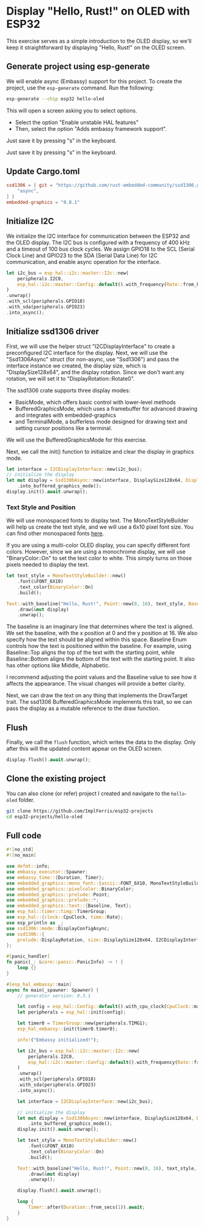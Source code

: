 # Display "Hello, Rust!" on OLED with ESP32

This exercise serves as a simple introduction to the OLED display, so we'll keep it straightforward by displaying "Hello, Rust!" on the OLED screen.  


## Generate project using esp-generate
We will enable async (Embassy) support for this project.  To create the project, use the `esp-generate` command. Run the following:

```sh
esp-generate --chip esp32 hello-oled
```

This will open a screen asking you to select options. 

- Select the option "Enable unstable HAL features"
- Then, select the option "Adds embassy framework support".

Just save it by pressing "s" in the keyboard.

Just save it by pressing "s" in the keyboard.


## Update Cargo.toml

```toml
ssd1306 = { git = "https://github.com/rust-embedded-community/ssd1306.git", rev = "f3a2f7aca421fbf3ddda45ecef0dfd1f0f12330e", features = [
    "async",
] }
embedded-graphics = "0.8.1"
```

## Initialize I2C
We initialize the I2C interface for communication between the ESP32 and the OLED display. The I2C bus is configured with a frequency of 400 kHz and a timeout of 100 bus clock cycles. We assign GPIO18 to the SCL (Serial Clock Line) and GPIO23 to the SDA (Serial Data Line) for I2C communication, and enable async operation for the interface.

```rust
let i2c_bus = esp_hal::i2c::master::I2c::new(
    peripherals.I2C0,
    esp_hal::i2c::master::Config::default().with_frequency(Rate::from_khz(400)),
)
.unwrap()
.with_scl(peripherals.GPIO18)
.with_sda(peripherals.GPIO23)
.into_async();

```

## Initialize ssd1306 driver

First, we will use the helper struct "I2CDisplayInterface" to create a preconfigured I2C interface for the display. Next, we will use the "Ssd1306Async" struct (for non-async, use "Ssd1306") and pass the interface instance we created, the display size, which is "DisplaySize128x64", and the display rotation. Since we don't want any rotation, we will set it to "DisplayRotation::Rotate0".

The ssd1306 crate supports three display modes: 
- BasicMode, which offers basic control with lower-level methods
- BufferedGraphicsMode, which uses a framebuffer for advanced drawing and integrates with embedded-graphics
- and TerminalMode, a bufferless mode designed for drawing text and setting cursor positions like a terminal.

We will use the BufferedGraphicsMode for this exercise. 

Next, we call the init() function to initialize and clear the display in graphics mode.

```rust
let interface = I2CDisplayInterface::new(i2c_bus);
// initialize the display
let mut display = Ssd1306Async::new(interface, DisplaySize128x64, DisplayRotation::Rotate0)
    .into_buffered_graphics_mode();
display.init().await.unwrap();
```

### Text Style and Position
We will use monospaced fonts to display text. The MonoTextStyleBuilder will help us create the text style, and we will use a 6x10 pixel font size. You can find other monospaced fonts [here](https://docs.rs/embedded-graphics/latest/embedded_graphics/mono_font/ascii/index.html).

If you are using a multi-color OLED display, you can specify different font colors. However, since we are using a monochrome display, we will use "BinaryColor::On" to set the text color to white. This simply turns on those pixels needed to display the text.

```rust
let text_style = MonoTextStyleBuilder::new()
    .font(&FONT_6X10)
    .text_color(BinaryColor::On)
    .build();

Text::with_baseline("Hello, Rust!", Point::new(0, 16), text_style, Baseline::Top)
    .draw(&mut display)
    .unwrap();
```

The baseline is an imaginary line that determines where the text is aligned. We set the baseline, with the x position at 0 and the y position at 16. We also specify how the text should be aligned within this space. Baseline Enum controls how the text is positioned within the baseline. For example, using Baseline::Top aligns the top of the text with the starting point, while Baseline::Bottom aligns the bottom of the text with the starting point. It also has other options like Middle, Alphabetic.

I recommend adjusting the point values and the Baseline value to see how it affects the appearance. The visual changes will provide a better clarity.

Next, we can draw the text on any thing that implements the DrawTarget trait. The ssd1306 BufferedGraphicsMode implements this trait, so we can pass the display as a mutable reference to the draw function.

## Flush

Finally, we call the `flush` function, which writes the data to the display. Only after this will the updated content appear on the OLED screen.

```rust
display.flush().await.unwrap();
```

## Clone the existing project
You can also clone (or refer) project I created and navigate to the `hello-oled` folder.

```sh
git clone https://github.com/ImplFerris/esp32-projects
cd esp32-projects/hello-oled
```

## Full code

```rust
#![no_std]
#![no_main]

use defmt::info;
use embassy_executor::Spawner;
use embassy_time::{Duration, Timer};
use embedded_graphics::mono_font::{ascii::FONT_6X10, MonoTextStyleBuilder};
use embedded_graphics::pixelcolor::BinaryColor;
use embedded_graphics::prelude::Point;
use embedded_graphics::prelude::*;
use embedded_graphics::text::{Baseline, Text};
use esp_hal::timer::timg::TimerGroup;
use esp_hal::{clock::CpuClock, time::Rate};
use esp_println as _;
use ssd1306::mode::DisplayConfigAsync;
use ssd1306::{
    prelude::DisplayRotation, size::DisplaySize128x64, I2CDisplayInterface, Ssd1306Async,
};

#[panic_handler]
fn panic(_: &core::panic::PanicInfo) -> ! {
    loop {}
}

#[esp_hal_embassy::main]
async fn main(_spawner: Spawner) {
    // generator version: 0.3.1

    let config = esp_hal::Config::default().with_cpu_clock(CpuClock::max());
    let peripherals = esp_hal::init(config);

    let timer0 = TimerGroup::new(peripherals.TIMG1);
    esp_hal_embassy::init(timer0.timer0);

    info!("Embassy initialized!");

    let i2c_bus = esp_hal::i2c::master::I2c::new(
        peripherals.I2C0,
        esp_hal::i2c::master::Config::default().with_frequency(Rate::from_khz(400)),
    )
    .unwrap()
    .with_scl(peripherals.GPIO18)
    .with_sda(peripherals.GPIO23)
    .into_async();

    let interface = I2CDisplayInterface::new(i2c_bus);

    // initialize the display
    let mut display = Ssd1306Async::new(interface, DisplaySize128x64, DisplayRotation::Rotate0)
        .into_buffered_graphics_mode();
    display.init().await.unwrap();

    let text_style = MonoTextStyleBuilder::new()
        .font(&FONT_6X10)
        .text_color(BinaryColor::On)
        .build();

    Text::with_baseline("Hello, Rust!", Point::new(0, 16), text_style, Baseline::Top)
        .draw(&mut display)
        .unwrap();

    display.flush().await.unwrap();

    loop {
        Timer::after(Duration::from_secs(1)).await;
    }
}
```
